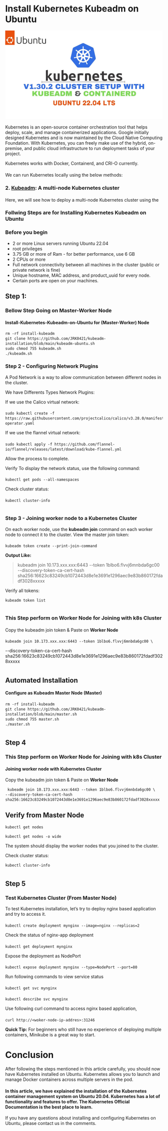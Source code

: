 # Install Kubernetes Kubeadm on Ubuntu
![kube](https://github.com/JRK0421/kubeadm-installation/blob/main/k8s_kubeadm.jpg)

Kubernetes is an open-source container orchestration tool that helps deploy, scale, and manage containerized applications. Google initially designed Kubernetes and is now maintained by the Cloud Native Computing Foundation. With Kubernetes, you can freely make use of the hybrid, on-premise, and public cloud infrastructure to run deployment tasks of your project.<br>

Kubernetes works with Docker, Containerd, and CRI-O currently.<br>
####
We can run Kubernetes locally using the below methods:<br>

  ### 2. [Kubeadm](https://github.com/JRK0421/kubeadm-installation/edit/main/README.md):  A multi-node Kubernetes cluster

####
Here, we will see how to deploy a multi-node Kubernetes cluster using the 
### Follwing Steps are for Installing Kubernetes Kubeadm on Ubuntu

### Before you begin
  - 2 or more Linux servers running Ubuntu 22.04
  - root privileges
  - 3.75 GB or more of Ram - for better performance, use 6 GB
  - 2 CPUs or more
  - Full network connectivity between all machines in the cluster (public or private network is fine)
  - Unique hostname, MAC address, and product_uuid for every node.
  - Certain ports are open on your machines.
    
## Step 1:
### Bellow Step Going on Master-Worker Node
#### Install-Kubernetes-Kubeadm-on-Ubuntu for (Master-Worker) Node
    rm -rf install-kubeadm
    git clone https://github.com/JRK0421/kubeadm-installation/blob/main/kubeadm-ubuntu.sh
    sudo chmod 755 kubeadm.sh
    ./kubeadm.sh


### Step 2 - Configuring Network Plugins
A Pod Network is a way to allow communication between different nodes in the cluster. 

We have Differents Types Network Plugins:

If we use the Calico virtual network:
####
    sudo kubectl create -f https://raw.githubusercontent.com/projectcalico/calico/v3.28.0/manifests/tigera-operator.yaml
If we use the flannel virtual network:
####
    sudo kubectl apply -f https://github.com/flannel-io/flannel/releases/latest/download/kube-flannel.yml

Allow the process to complete.

Verify To display the network status, use the following command:
####
    kubectl get pods --all-namespaces
Check cluster status:
####
    kubectl cluster-info
#
### Step 3 - Joining worker node to a Kubernetes Cluster
On each worker node, use the <b>kubeadm join</b> command on each worker node to connect it to the cluster.
View the master join token:
####
    kubeadm token create --print-join-command
<b>Output Like:</b>
> kubeadm join 10.173.xxx.xxx:6443 --token 1blbo6.flvvj6mnbda6gc00 \
--discovery-token-ca-cert-hash sha256:16623c83249cb1072443d8e1e3691e1296aec9e83b860172fdadf3028xxxxx
    
Verify all tokens:

    kubeadm token list
#
### This Step perform on Worker Node for Joining with k8s Cluster
####
Copy the kubeadm join token & Paste on <b>Worker Node</b>
####
    kubeadm join 10.173.xxx.xxx:6443 --token 1blbo6.flvvj6mnbda6gc00 \
--discovery-token-ca-cert-hash sha256:16623c83249cb1072443d8e1e3691e1296aec9e83b860172fdadf3028xxxxx
####
#

</details>

#
## Automated Installation
#### Configure as Kubeadm Master Node (Master)
~~~
rm -rf install-kubeadm
git clone https://github.com/JRK0421/kubeadm-installation/blob/main/master.sh
sudo chmod 755 master.sh
./master.sh
~~~
#
## Step 4
### This Step perform on Worker Node for Joining with k8s Cluster
#### Joining worker node with Kubernetes Cluster
Copy the kubeadm join token & Paste on <b>Worker Node</b>
~~~
 kubeadm join 10.173.xxx.xxx:6443 --token 1blbo6.flvvj6mnbda6gc00 \
--discovery-token-ca-cert-hash sha256:16623c83249cb1072443d8e1e3691e1296aec9e83b860172fdadf3028xxxxx
~~~
## Verify from Master Node
~~~
kubectl get nodes
~~~
~~~
kubectl get nodes -o wide
~~~
The system should display the worker nodes that you joined to the cluster.

Check cluster status:
~~~
kubectl cluster-info
~~~
#
## Step 5 
### Test Kubernetes Cluster (From Master Node)
To test Kubernetes installation, let’s try to deploy nginx based application and try to access it.
####
    kubectl create deployment mynginx --image=nginx --replicas=2
Check the status of nginx-app deployment
####
    kubectl get deployment mynginx
Expose the deployment as NodePort
####
    kubectl expose deployment mynginx --type=NodePort --port=80 
Run following commands to view service status
####
    kubectl get svc mynginx
####
    kubectl describe svc mynginx
Use following curl command to access nginx based application,
####
    curl http://<woker-node-ip-addres>:31246

<b>Quick Tip:</b> For beginners who still have no experience of deploying multiple containers, Minikube is a great way to start.
# Conclusion
After following the steps mentioned in this article carefully, you should now have Kubernetes installed on Ubuntu. Kubernetes allows you to launch and manage Docker containers across multiple servers in the pod.

#### In this article, we have explained the installation of the Kubernetes container management system on Ubuntu 20.04. Kubernetes has a lot of functionality and features to offer. The Kubernetes Official Documentation is the best place to learn.

If you have any questions about installing and configuring Kubernetes on Ubuntu, please contact us in the comments.

